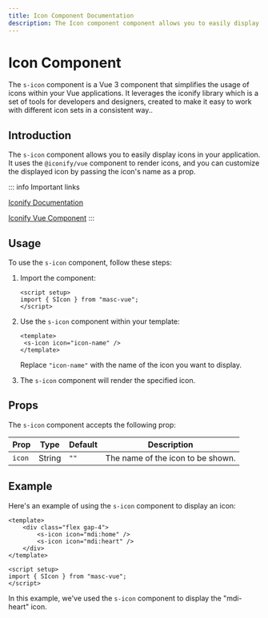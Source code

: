 ```yaml
---
title: Icon Component Documentation
description: The Icon component component allows you to easily display icons in your application. You can customize the displayed icon by passing the icon's name as a prop.
---
```


# Icon Component

The `s-icon` component is a Vue 3 component that simplifies the usage of icons within your Vue applications. It leverages the iconify library which is a set of tools for developers and designers, created to make it easy to work with different icon sets in a consistent way..

## Introduction

The `s-icon` component allows you to easily display icons in your application. It uses the `@iconify/vue` component to render icons, and you can customize the displayed icon by passing the icon's name as a prop.

::: info
Important links

[Iconify Documentation](https://iconify.design/docs/)

[Iconify Vue Component](https://iconify.design/docs/icon-components/vue/#properties)
:::

## Usage

To use the `s-icon` component, follow these steps:

1. Import the component:

   ```vue
   <script setup>
   import { SIcon } from "masc-vue";
   </script>
   ```

2. Use the `s-icon` component within your template:

   ```vue
   <template>
   	<s-icon icon="icon-name" />
   </template>
   ```

   Replace `"icon-name"` with the name of the icon you want to display.

3. The `s-icon` component will render the specified icon.

## Props

The `s-icon` component accepts the following prop:

| Prop   | Type   | Default | Description                       |
| ------ | ------ | ------- | --------------------------------- |
| `icon` | String | `""`    | The name of the icon to be shown. |

## Example

Here's an example of using the `s-icon` component to display an icon:

<s-comp>
  <s-card title="Icons">
    <div class="flex gap-4">
      <s-icon icon="mdi:home" />
      <s-icon icon="mdi:heart" />
    </div>
  </s-card>
</s-comp>

```vue
<template>
	<div class="flex gap-4">
		<s-icon icon="mdi:home" />
		<s-icon icon="mdi:heart" />
	</div>
</template>

<script setup>
import { SIcon } from "masc-vue";
</script>
```

In this example, we've used the `s-icon` component to display the "mdi-heart" icon.
